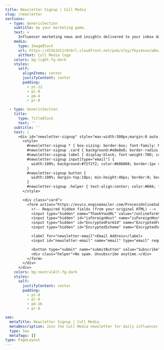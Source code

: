 ```yaml
---
title: Newsletter Signup | Cull Media
slug: /newsletter
sections:
  - type: GenericSection
    subtitle: Up your marketing game.
    text: >
      Influencer marketing news and insights delivered to your inbox daily.
    media:
      type: ImageBlock
      url: https://d15k2d11r6t6rl.cloudfront.net/pub/s7yy/fkyx4xuo/w8o/djk/gwn/cm2025-logowide.png
      altText: Cull Media logo
    colors: bg-light-fg-dark
    styles:
      self:
        alignItems: center
        justifyContent: center
        padding:
          - pt-12
          - pl-8
          - pb-4
          - pr-8

  - type: GenericSection
    title:
      type: TitleBlock
      text: ''
    subtitle: ''
    text: |
      <div id="newsletter-signup" style="max-width:500px;margin:0 auto;">
        <style>
          #newsletter-signup * { box-sizing: border-box; font-family: Montserrat, -apple-system, BlinkMacSystemFont, "Segoe UI", Roboto, "Helvetica Neue", Arial, sans-serif; }
          #newsletter-signup .card { background:#e8e8e8; border-radius:15px; padding:24px; }
          #newsletter-signup label { display:block; font-weight:700; color:#4a4a4a; margin:0 0 6px; }
          #newsletter-signup input[type="email"] {
            width:100%; background:#f2f2f2; color:#606060; border:1px solid transparent; border-radius:6px; min-height:46px; padding:8px 10px;
          }
          #newsletter-signup button {
            width:100%; margin-top:10px; min-height:46px; border:0; border-radius:6px; background:#2a2a2a; color:#fff; font-weight:700; cursor:pointer;
          }
          #newsletter-signup .helper { text-align:center; color:#666; font-size:14px; margin-top:10px; }
        </style>

        <div class="card">
          <form action="https://esvcs.enginemailer.com/ProcessOnlineSubscriber" method="POST">
            <!-- Required hidden fields (from your original HTML) -->
            <input type="hidden" name="ThankYouURL" value="/onlineformthankyou?id=%2FXbHcRtPZ5ZTQ3XlL61kug%3D%3D&amp;sc=mbWF4hbCXIGLFTm5mLwPjg%3D%3D" />
            <input type="hidden" id="isForeignHost" name="isForeignHost" value="isForeignHostTrue" />
            <input type="hidden" id="EncryptedFormId" name="EncryptedFormId" value="/XbHcRtPZ5ZTQ3XlL61kug==" />
            <input type="hidden" id="EncryptedSchema" name="EncryptedSchema" value="mbWF4hbCXIGLFTm5mLwPjg==" />

            <label for="newsletter-email">Email Address</label>
            <input id="newsletter-email" name="email" type="email" required placeholder="Enter your email" />

            <button type="submit" name="submitButton" value="Subscribe">Subscribe</button>
            <div class="helper">No spam. Unsubscribe anytime.</div>
          </form>
        </div>
      </div>
    colors: bg-neutralAlt-fg-dark
    styles:
      self:
        justifyContent: center
        padding:
          - pt-8
          - pl-8
          - pb-16
          - pr-8

seo:
  metaTitle: Newsletter Signup | Cull Media
  metaDescription: Join the Cull Media newsletter for daily influencer marketing news and insights.
  type: Seo
  metaTags: []
type: PageLayout
---
```

